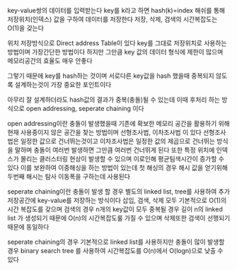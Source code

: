 key-value쌍의 데이터를 입력받는다
key를 k라고 하면 hash(k)=index 해쉬를 통해 저장위치(인덱스) 값을 구하여 데이터를 저장한다
저장, 삭제, 검색의 시간복잡도는 O(1)을 갖는다

위치 저장방식으로 Direct address Table이 있다
key를 그대로 저장위치로 사용하는 방법이며 가장간단한 방법이다
하지만 그만큼 key 값의 데이터 형식에 제한이 많으며 메모리공간의 효율도 매우 안좋다

그렇기 때문에 key를 hash하는 것이며 서로다른 key값을 hash 했을때 중복되지 않도록
설계하는것이 가장 중요한 포인트이다

아무리 잘 설계하더라도 hash값의 결과가 중복(충돌)될 수 있는데 이때 후처리 하는 방식으로
open addressing, seperate chaining 이다

open addressing이란 충돌이 발생했을때 기존에 확보한 메모리 공간을 활용하기 위해 현재 사용중이지 않은 공간을
찾는 방법이며 선형조사법, 이차조사법 이 있다
선형조사법은 일정한 값으로 건너뛰는것이고 이차조사법은 일정한 값의 제곱으로 건너뛰는 방식을 말하며 충돌이 여러번 발생하면
그만큼 여러번 건너뛰게 된다 또한 특정 위치에 인덱스가 몰리는 클러스터링 현상이 발생할 수 있으며 이로인해 평균팀색시간이
증가할 수 있다 이를 보완하여 이중해싱을 하는 방법이 있는데 첫 해싱의 경우 해시 값을 얻기위해 두번째 해시는 탐사 이동폭을
구하는데 사용된다

seperate chaining이란 충돌이 발생 할 경우 별도의 linked list, tree를 사용하여 추가 저장공간에 key-value를
저장하는 방식이다 삽입, 검색, 삭제 모두 기본적으로 O(1)의 시간 복잡도를 갖으며 검색의 경우 n개의 key값이 모두 중복될 경우
길이 n의 linked list 가 생성되기 때문에 O(n)의 시간복잡도룰 가질 수 있으며 삭제또한 검색이 선행되기 때문에 동일하다

seperate chaining의 경우 기본적으로 linked list를 사용하지만 충돌이 많이 발생할 경우 binary search tree 를 사용하여
시간복잡도를 O(n)에서 O(logn)으로 낮출 수 있다
